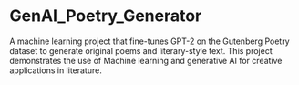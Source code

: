 # GenAI_Poetry_Generator
A machine learning project that fine-tunes GPT-2 on the Gutenberg Poetry dataset to generate original poems and literary-style text. This project demonstrates the use of Machine learning and generative AI for creative applications in literature.
